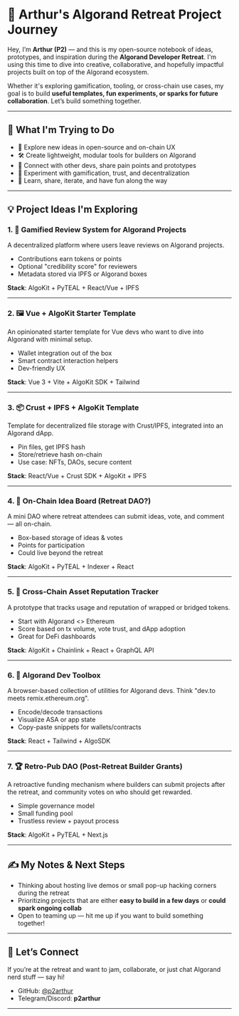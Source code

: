 # 🧠 Arthur's Algorand Retreat Project Journey

Hey, I’m **Arthur (P2)** — and this is my open-source notebook of ideas, prototypes, and inspiration during the **Algorand Developer Retreat**. I'm using this time to dive into creative, collaborative, and hopefully impactful projects built on top of the Algorand ecosystem.

Whether it's exploring gamification, tooling, or cross-chain use cases, my goal is to build **useful templates, fun experiments, or sparks for future collaboration**. Let’s build something together.

---

## 🎯 What I'm Trying to Do

- 🌱 Explore new ideas in open-source and on-chain UX
- 🛠️ Create lightweight, modular tools for builders on Algorand
- 🤝 Connect with other devs, share pain points and prototypes
- 🧪 Experiment with gamification, trust, and decentralization
- 🎉 Learn, share, iterate, and have fun along the way

---

## 💡 Project Ideas I'm Exploring

### 1. 🧩 Gamified Review System for Algorand Projects

A decentralized platform where users leave reviews on Algorand projects.

- Contributions earn tokens or points
- Optional "credibility score" for reviewers
- Metadata stored via IPFS or Algorand boxes

**Stack**: AlgoKit + PyTEAL + React/Vue + IPFS

---

### 2. 🖼️ Vue + AlgoKit Starter Template

An opinionated starter template for Vue devs who want to dive into Algorand with minimal setup.

- Wallet integration out of the box
- Smart contract interaction helpers
- Dev-friendly UX

**Stack**: Vue 3 + Vite + AlgoKit SDK + Tailwind

---

### 3. 📦 Crust + IPFS + AlgoKit Template

Template for decentralized file storage with Crust/IPFS, integrated into an Algorand dApp.

- Pin files, get IPFS hash
- Store/retrieve hash on-chain
- Use case: NFTs, DAOs, secure content

**Stack**: React/Vue + Crust SDK + AlgoKit + IPFS

---

### 4. 🧵 On-Chain Idea Board (Retreat DAO?)

A mini DAO where retreat attendees can submit ideas, vote, and comment — all on-chain.

- Box-based storage of ideas & votes
- Points for participation
- Could live beyond the retreat

**Stack**: AlgoKit + PyTEAL + Indexer + React

---

### 5. 🔄 Cross-Chain Asset Reputation Tracker

A prototype that tracks usage and reputation of wrapped or bridged tokens.

- Start with Algorand <> Ethereum
- Score based on tx volume, vote trust, and dApp adoption
- Great for DeFi dashboards

**Stack**: AlgoKit + Chainlink + React + GraphQL API

---

### 6. 🧰 Algorand Dev Toolbox

A browser-based collection of utilities for Algorand devs. Think "dev.to meets remix.ethereum.org".

- Encode/decode transactions
- Visualize ASA or app state
- Copy-paste snippets for wallets/contracts

**Stack**: React + Tailwind + AlgoSDK

---

### 7. 🏆 Retro-Pub DAO (Post-Retreat Builder Grants)

A retroactive funding mechanism where builders can submit projects after the retreat, and community votes on who should get rewarded.

- Simple governance model
- Small funding pool
- Trustless review + payout process

**Stack**: AlgoKit + PyTEAL + Next.js

---

## ✍️ My Notes & Next Steps

- Thinking about hosting live demos or small pop-up hacking corners during the retreat
- Prioritizing projects that are either **easy to build in a few days** or **could spark ongoing collab**
- Open to teaming up — hit me up if you want to build something together!

---

## 🧵 Let’s Connect

If you’re at the retreat and want to jam, collaborate, or just chat Algorand nerd stuff — say hi!

- GitHub: [@p2arthur](#)
- Telegram/Discord: **p2arthur**

---
